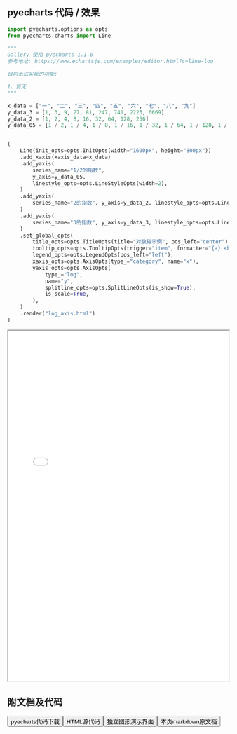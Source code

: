 
## pyecharts 代码 / 效果

```python
import pyecharts.options as opts
from pyecharts.charts import Line

"""
Gallery 使用 pyecharts 1.1.0
参考地址: https://www.echartsjs.com/examples/editor.html?c=line-log

目前无法实现的功能:

1、暂无
"""

x_data = ["一", "二", "三", "四", "五", "六", "七", "八", "九"]
y_data_3 = [1, 3, 9, 27, 81, 247, 741, 2223, 6669]
y_data_2 = [1, 2, 4, 8, 16, 32, 64, 128, 256]
y_data_05 = [1 / 2, 1 / 4, 1 / 8, 1 / 16, 1 / 32, 1 / 64, 1 / 128, 1 / 256, 1 / 512]


(
    Line(init_opts=opts.InitOpts(width="1600px", height="800px"))
    .add_xaxis(xaxis_data=x_data)
    .add_yaxis(
        series_name="1/2的指数",
        y_axis=y_data_05,
        linestyle_opts=opts.LineStyleOpts(width=2),
    )
    .add_yaxis(
        series_name="2的指数", y_axis=y_data_2, linestyle_opts=opts.LineStyleOpts(width=2)
    )
    .add_yaxis(
        series_name="3的指数", y_axis=y_data_3, linestyle_opts=opts.LineStyleOpts(width=2)
    )
    .set_global_opts(
        title_opts=opts.TitleOpts(title="对数轴示例", pos_left="center"),
        tooltip_opts=opts.TooltipOpts(trigger="item", formatter="{a} <br/>{b} : {c}"),
        legend_opts=opts.LegendOpts(pos_left="left"),
        xaxis_opts=opts.AxisOpts(type_="category", name="x"),
        yaxis_opts=opts.AxisOpts(
            type_="log",
            name="y",
            splitline_opts=opts.SplitLineOpts(is_show=True),
            is_scale=True,
        ),
    )
    .render("log_axis.html")
)

```

<iframe width="100%" height="800px" src="/pyecharts/Line/log_axis.html"></iframe>

## 附文档及代码

<a href="https://cdn.jsdelivr.net/gh/wfy-belief/python/docs/pyecharts/Line/log_axis.py"><button class="mybutton">pyecharts代码下载</button></a><a href="https://cdn.jsdelivr.net/gh/wfy-belief/python/docs/pyecharts/Line/log_axis.html"><button class="mybutton">HTML源代码</button></a><a href="https://python.wfyblog.cn/pyecharts/Line/log_axis.html"><button class="mybutton">独立图形演示界面</button></a><a href="https://cdn.jsdelivr.net/gh/wfy-belief/python/docs/pyecharts/Line/log_axis.md"><button class="mybutton">本页markdown原文档</button></a>